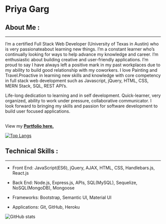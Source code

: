 # <b>Priya Garg </b>

<!-- ![](https://img.shields.io/badge/<WORD_ON_LEFT>-<WORD_ON_RIGHT>-informational?style=flat&logo=<LOGO_NAME>&logoColor=white&color=2bbc8a) -->

## About Me :
<hr>
<p>I’m a certified Full Stack Web Developer (University of Texas in Austin) who is very passionateabout learning new things. I’m a
constant learner who’s continually
looking for ways to help advance my
knowledge and career. I’m
enthusiastic about building creative
and user-friendly applications. I’m
proud to say I have always left a
positive mark in my past workplaces
due to my ability to build good
relationship with my coworkers. I love
Painting and Travel.Proactive in learning new skills and knowledge with core competency in full stack web development such as Javascript, jQuery, HTML, CSS, MERN Stack, SQL, REST API’s.</p>
Life-long dedication to learning and in self development. Quick-learner, very organized, ability to work under pressure, collaborative communicator. I look forward to bringing my skills and passion for software development to build user focused applications.<br>
<br>

 View my 
[**Portfolio here.**](https://guptaria.github.io/updated_portfolio/)

[![Top Langs](https://github-readme-stats.vercel.app/api/top-langs/?username=guptaria&layout=compact)](https://github.com/guptaria/github-readme-stats)

## Technical Skills :
<hr>

* Front End: JavaScript(ES6), jQuery, AJAX, HTML, CSS, Handlebars.js, React.js

* Back End: Node.js, Express.js, APIs, SQL(MySQL), Sequelize, NoSQL(MongoDB), Mongoose

* Frameworks: Bootstrap, Semantic UI, Material UI

* Applications: Git, GitHub, Heroku

![GitHub stats](https://github-readme-stats.vercel.app/api?username=guptaria&show_icons=true&theme=radical)
<!-- ![Github stats](https://github-readme-stats.vercel.app/api?username=guptaria) -->
